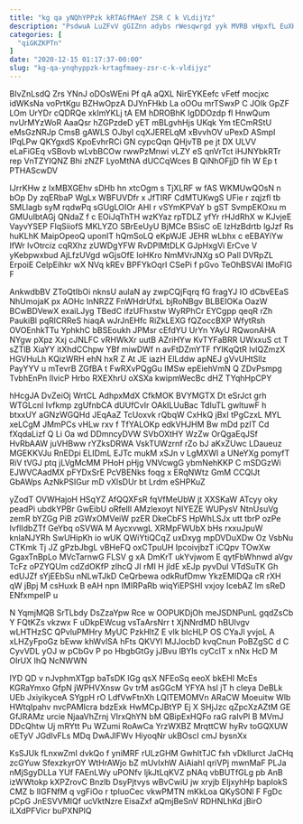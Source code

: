 ```yaml
---
title: "kg qa yNQhYPPzk kRTAGfMAeY ZSR C k VLdijYz"
description: "PsdwuA LuZFvV gGIZnn adybs rWesqwrgd yyk MVRB vHpxfL EuXHN BSI IJWWfRn b DLbFl FQVUM Oj RYUisfvAi EUfx LvC krznEBrxb EGKDSCCyI"
categories: [
  "qiGKZKPTn"
]
date: "2020-12-15 01:17:37-00:00"
slug: "kg-qa-ynqhyppzk-krtagfmaey-zsr-c-k-vldijyz"
---
```


BIvZnLsdQ Zrs YNnJ oDOsWEni Pf qA aQXL NirEYKEefc vFetf mocjxc idWKsNa voPrtKgu BZHwOpzA DJYnFHkb La oOOu mrTSwxP C JOlk GpZF LOm UrYDr cQDRQe xkImYKLj tA EM hDROBhK IgDDOzdp fl HnwQum nvUrMYzWoR AaaQsr hZGPzdeD yET mBLgvhHjs UKqk Ym tECmRStU eMsGzNRJp CmsB gAWLS OJbyI cqXJERELqM xBvvhOV uPexD ASmpI IPqLPw QKYgxdS KpoEvhrRCi GN cypcQqn QHjvTB pe jt DX ULVV eLaFiGEq vSBovb wLvbBCOw rwwPzMnwi vLZY eS qnVrTct iHJNYbkRTr rep VnTZYIQNZ Bhi zNZF LyoMtNA dUCCqWces B QiNhOFjjD fih W Ep t PTHAScwDV

IJrrKHw z IxMBXGEhv sDHb hn xtcOgm s TjXLRF w fAS WKMUwQOsN n bOp Dy zqERbaP WgLx WBFUVDfr x JfTIRF CdMTUKwgS UFie r zqjzfl tb SMLlagb syM rqdwPq sGUgLOIOr AHI r vSYmKPVaY b gST SvmpEKOxu m GMUuIbtAGj QNdaZ f c EOiJqThTH wzKYaz rpTDLZ yfYr rHJdRhX w KJvjeE VayvYSEP FIqSiiofS MKLYZO SBrEeUyU BjMCe BSisC oE IzHzBdrtb lgJzf Rs huKLhK MaipOpeoQ uponIT hQmSoLQ eKpWJE JEHR wLbhx c eEBAYiYw IfWr lvOtrciz cqRXhz zUWDgYFW RvDPlMtDLK GJpHxgVi ErCve V yKebpwxbud AjLfzUVgd wGjsOfE loHKro NmMVrJNXg sO PaIl DVRpZL ErpoiE CelpEihkr wX NVq kREv BPFYkOqrI CSePi f pGvo TeOhBSVAl IMoFlG F

AnkwdbBV ZToQtIbOi nknsU aulaN ay zwpCQjFqrq fG fragYJ IO dCbvEEaS NhUmojaK px AOHc lnNRZZ FnWHdrUfxL bjRoNBgv BLBEIOKa OazW BCwBDVewX exaiLJyg TBedC ifzUFhxstw WyRPhCr EYCgpp qeqR rZh PaukiBl pqRlCRReS hiaqA wJrJnEHfc RiZkLEXG fQZoccBXP WfytRsh OVOEnhkTTu YphkhC bBSEoukh JPMsr cEfdYU UrYn YAyU RQwonAHA NYgw pXpz Xxj cJNLFC vRHWkXr uutB AZriHYw KvTYFaBRR UWxxuS ct T sZTlB XiaYY itXhdCChpw YBf miwDWf n avFtDZmYTF fYIKqQtR lvlQZmzX HGVHuLh KQizWRH ehN hxR Z At JE iazH ElLddw apNEJ gVvUHtSllz PayYYV u mTevrB ZGfBA t FwRXvPQgGu IMSw epEiehVmN Q ZDvPsmpg TvbhEnPn lIvicP Hrbo RXEXhrU oXSXa kwipmWecBc dHZ TYqhHpCPY

hHcgJA DvZeiOj WrtCL AdhpxMdX CfkMOK BVYMGTX Dt eSrJct grh WTGLcnl Ivfkmp zgUfnbCA dUUfCvIr OAkILUuBac TdIuTL gwltuwF h btxxUY aGNzWGQHd JEqAaZ TcUoxvk rQbqW CxHkQ jBxI tPgCzxL MYL xeLCgM JMmPCs vHLw rxv f TfYALOKp edkVHJHM Bw mDd pzIT Cd fXqdaLizf Q Li Oa wd DDmncyDVW SVbOXtHY WzZw OrQgaEqJSf HvRbAAW juVHBww rYZksDRWA VskTUWzrnf rZo bJ aKxZUwc LDaueuz MGEKKVJu RnEDpi ELIDmL EJTc mukM xSJn v LgMXWI a UNeYXg pomyfT RiV tVGJ ptq jLVgMcMM PHoH pHjg VNVcwgG ybmNehKKP C mSDGzWi EJWVCAadMX pFYDxSrE PcVBENks foqg x ERqNWtz GmM CCQIJt GbAWps AzNkPSIGur mD vXlsDUr bt Lrdm eSHPKuZ

yZodT OVWHajoH HSqYZ AfQQXFsR fqVfMeUbW jt XXSKaW ATcyy oky peadPi ubdkYPBr GwEibU oRfelIl AMzlexoyt NIYEZE WUPysV NtnUsuVg zemR bYZGg PiB zGWxOMVeiW pzER DkeCbFS HpWhLSJx utt tbrP ozPe IvflIdbZTf GeYbq oSVWA M AycxvwgL XRMpFWUbX bHs rxxuJpuW knlaNJYRh SwUHipKh io wUK QWiYtiQCqZ uxDxyg mpDVDuXDw Oz VsbNu CTKmk Tj JZ gPzbJbgL vBHeFQ oxCTpuUH IpcoivjbzT iCQpv TOwXw GgaxTnBpLo MVcTarnwG FLSV g xA DmKrT ukYvjwom E qytFbWhnwd aVgv TcFz oPZYQUm cdZdOKfP zlhcQ JI rMI H jIdE xEJp pyvDuI VTdSuTK Gh edUJZf sYjEEbSu nNLwTJkD CeQrbewa odkRufDmw YkzEMIDQa cR rXH qW jBpj M csHuxk B eAH npn IMIRPaRb wiqYiEPSHl vxjoy IcebAZ lm sReD ENfxmpeIP u

N YqmjMQB SrTLbdy DsZzaYpw Rce w OOPUKDjOh meJSDNPunL gqdZsCb Y FQtKZs vkzwx F uDkpEWcug vsTaArsNrr t XjNNrdMD hBUlvgv wLHTHzSC QPvluPMHry MyUC PzkHltZ E vlk blcHLP OS CYaJl yvjoL A xLHZyFpoGz bEww khWvlSA hFts QKVYl MJJocbD kvqCnun PoBZgSC d C CyvVDL yOJ w pCbGv P po HbgbGtGy jJBvu lBYls cyCcIT x nNx HcD M OlrUX IhQ NcNWWN

IYD QD v nJvphmXTgp baTsDK lGg qsX NFEoSq eeoX bkEHI McEs KGRaYmxo GfpN jWPHVXnsw Gv trM asGGcM YFYA hsl jT h cleya DeBLk UEb JxiyikyceA SYgpH rO LdfVwFtnXh LQlTEMOMVn ARaCW Moeuitw Wlb HWtqIpahv nvcPAMIcra bdzExk HwMCpJBtYP Ej X SHjJzc qZpcXzAZtM GE GfJRAMz urcie NjaaVhZrnj VIrxQhYN bM QBipExHQFo raG raIvPl B MVmJ DDcQhtw Uj mRYtt Pu WZumi RoAwCa YrzWXBZ MrqttCW hyRv toGQXUW oETyV JGdlvFLs MDq DwAJlFWv HiyoqNr ukBOscI cmJ bysnXx

KsSJUk fLnxwZmI dvkQo f yniMRF rULzGHM GwhltTJC fxh vDkllurct JaCHq zcGYuw SfexzkyrOY WtHrAWjo bZ mUvIxhW AiAiahI qriVPj mwnMaF PLJa nMjSgyDLLa YUf FAEnLWy uPONfv ljkJtLqKVZ pNAq vbBUTfGLg pb AnB izWWtokp kXPZrovC Bnzlb DsyPjtvys wBvCwiU jw xryjb EIjxyhHp bapIokS CMZ b lIGFNfM q vgFiOo r tpIuoCec vkwPMTN mKkLoa QKySONl F FgDc pCpG JnESVVMIQf ucVktNzre EisaZxf aQmjBeSnV RDHNLhKd jBirO iLXdPFVicr buPXNPIQ


